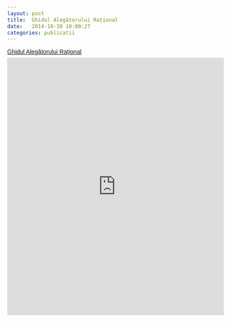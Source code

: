 ```yaml
---
layout: post
title:  Ghidul Alegătorului Rațional
date:   2014-10-30 10:00:27
categories: publicatii
---
```

<p  style=" margin: 12px auto 6px auto; font-family: Helvetica,Arial,Sans-serif; font-style: normal; font-variant: normal; font-weight: normal; font-size: 14px; line-height: normal; font-size-adjust: none; font-stretch: normal; -x-system-font: none; display: block;">   <a title="View Ghidul Alegătorului Rațional on Scribd" href="https://www.scribd.com/doc/244991468/Ghidul-Aleg%C4%83torului-Ra%C8%9Bional"  style="text-decoration: underline;" >Ghidul Alegătorului Rațional</a></p><iframe class="scribd_iframe_embed" src="https://www.scribd.com/embeds/244991468/content?start_page=1&view_mode=scroll&show_recommendations=true" data-auto-height="false" data-aspect-ratio="undefined" scrolling="no" id="doc_58158" width="100%" height="600" frameborder="0"></iframe>